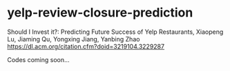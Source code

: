 # yelp-review-closure-prediction
Should I Invest it?: Predicting Future Success of Yelp Restaurants, Xiaopeng Lu, Jiaming Qu, Yongxing Jiang, Yanbing Zhao https://dl.acm.org/citation.cfm?doid=3219104.3229287

Codes coming soon...

